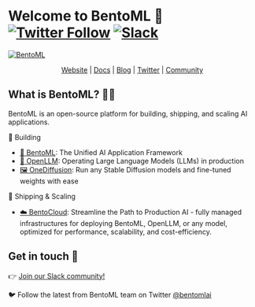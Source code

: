 # Welcome to BentoML 👋  [![Twitter Follow](https://img.shields.io/twitter/follow/bentomlai?style=social)](https://twitter.com/bentomlai) [![Slack](https://img.shields.io/badge/Slack-Join-4A154B?style=social)](https://l.bentoml.com/join-slack)

[![BentoML](https://github.com/bentoml/.github/assets/489344/ab1d2af8-220d-4a0a-b509-b6d39c1a7a63)](http://bentoml.com)


<div align="center">
<a href="http://bentoml.com">Website</a> | <a href="https://docs.bentoml.com">Docs</a> | <a href="https://bentoml.com/blog">Blog</a> | <a href="https://twitter.com/bentomlai">Twitter</a> | <a href="https://l.bentoml.com/join-slack">Community</a>
</div>

## What is BentoML? 👩‍🍳

BentoML is an open-source platform for building, shipping, and scaling AI applications.

🔨 Building
- [🍱 BentoML](https://github.com/bentoml/BentoML): The Unified AI Application Framework
- [🦾 OpenLLM](https://github.com/bentoml/OpenLLM): Operating Large Language Models (LLMs) in production
- [🖼️ OneDiffusion](https://github.com/bentoml/OneDiffusion): Run any Stable Diffusion models and fine-tuned weights with ease

🚢 Shipping & Scaling
- [☁️ BentoCloud](https://www.bentoml.com/cloud): Streamline the Path to Production AI - fully managed infrastructures for deploying BentoML, OpenLLM, or any model, optimized for performance, scalability, and cost-efficiency.


## Get in touch 💬

👉 [Join our Slack community!](https://l.bentoml.com/join-slack)

🐦 Follow the latest from BentoML team on Twitter [@bentomlai](https://twitter.com/bentomlai)
